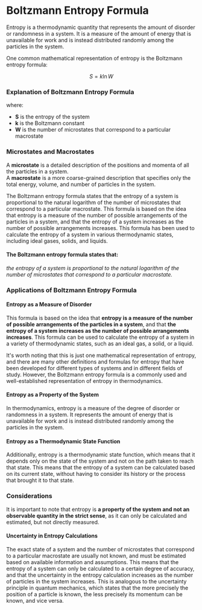 # Boltzmann Entropy Formula

Entropy is a thermodynamic quantity that represents the amount of disorder or randomness in a system. It is a measure of the amount of energy that is unavailable for work and is instead distributed randomly among the particles in the system.

One common mathematical representation of entropy is the Boltzmann entropy formula:

$$ S = k \ln W $$

### Explanation of Boltzmann Entropy Formula

where:

- **S** is the entropy of the system 
- **k** is the Boltzmann constant 
- **W** is the number of microstates that correspond to a particular macrostate 

### Microstates and Macrostates

A **microstate** is a detailed description of the positions and momenta of all the particles in a system.  
A **macrostate** is a more coarse-grained description that specifies only the total energy, volume, and number of particles in the system. 

The Boltzmann entropy formula states that the entropy of a system is proportional to the natural logarithm of the number of microstates that correspond to a particular macrostate. This formula is based on the idea that entropy is a measure of the number of possible arrangements of the particles in a system, and that the entropy of a system increases as the number of possible arrangements increases. This formula has been used to calculate the entropy of a system in various thermodynamic states, including ideal gases, solids, and liquids.

#### The Boltzmann entropy formula states that:  

  *the entropy of a system is proportional to the natural logarithm of the number of microstates that correspond to a particular macrostate.*

### Applications of Boltzmann Entropy Formula

#### Entropy as a Measure of Disorder

This formula is based on the idea that **entropy is a measure of the number of possible arrangements of the particles in a system**, and that **the entropy of a system increases as the number of possible arrangements increases**. This formula can be used to calculate the entropy of a system in a variety of thermodynamic states, such as an ideal gas, a solid, or a liquid.  
  
It's worth noting that this is just one mathematical representation of entropy, and there are many other definitions and formulas for entropy that have been developed for different types of systems and in different fields of study. However, the Boltzmann entropy formula is a commonly used and well-established representation of entropy in thermodynamics.  

#### Entropy as a Property of the System

In thermodynamics, entropy is a measure of the degree of disorder or randomness in a system. It represents the amount of energy that is unavailable for work and is instead distributed randomly among the particles in the system. 

#### Entropy as a Thermodynamic State Function

Additionally, entropy is a thermodynamic state function, which means that it depends only on the state of the system and not on the path taken to reach that state. This means that the entropy of a system can be calculated based on its current state, without having to consider its history or the process that brought it to that state.

### Considerations

It is important to note that entropy is **a property of the system and not an observable quantity in the strict sense**, as it can only be calculated and estimated, but not directly measured. 

#### Uncertainty in Entropy Calculations

The exact state of a system and the number of microstates that correspond to a particular macrostate are usually not known, and must be estimated based on available information and assumptions. This means that the entropy of a system can only be calculated to a certain degree of accuracy, and that the uncertainty in the entropy calculation increases as the number of particles in the system increases. This is analogous to the uncertainty principle in quantum mechanics, which states that the more precisely the position of a particle is known, the less precisely its momentum can be known, and vice versa.
